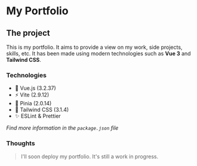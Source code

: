 # My Portfolio

## The project

This is my portfolio. It aims to provide a view on my work, side projects, skills, etc.
It has been made using modern technologies such as **Vue 3** and **Tailwind CSS**.

### Technologies

* 🔭 Vue.js (3.2.37)
* ⚡ Vite (2.9.12)
* 🍍 Pinia (2.0.14)
* 🌈 Tailwind CSS (3.1.4)
* ✨ ESLint & Prettier

*Find more information in the `package.json` file*

### Thoughts

> I'll soon deploy my portfolio. It's still a work in progress.